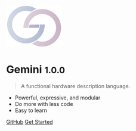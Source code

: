 ![logo](images/logo.png)

# Gemini <small>1.0.0</small>

> A functional hardware description language.

* Powerful, expressive, and modular
* Do more with less code
* Easy to learn

[GitHub](https://github.com/adisrini/gemini-lang/)
[Get Started](#gemini)
